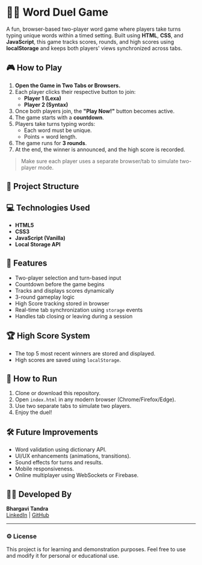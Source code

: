 # 🧙‍♀️ Word Duel Game

A fun, browser-based two-player word game where players take turns typing unique words within a timed setting. Built using **HTML**, **CSS**, and **JavaScript**, this game tracks scores, rounds, and high scores using **localStorage** and keeps both players' views synchronized across tabs.

## 🎮 How to Play

1. **Open the Game in Two Tabs or Browsers.**
2. Each player clicks their respective button to join:
   - **Player 1 (Lexa)**
   - **Player 2 (Syntax)**
3. Once both players join, the **"Play Now!"** button becomes active.
4. The game starts with a **countdown**.
5. Players take turns typing words:
   - Each word must be unique.
   - Points = word length.
6. The game runs for **3 rounds**.
7. At the end, the winner is announced, and the high score is recorded.

> Make sure each player uses a separate browser/tab to simulate two-player mode.

## 📁 Project Structure


## 💻 Technologies Used

- **HTML5**
- **CSS3**
- **JavaScript (Vanilla)**
- **Local Storage API**

## 🧠 Features

- Two-player selection and turn-based input
- Countdown before the game begins
- Tracks and displays scores dynamically
- 3-round gameplay logic
- High Score tracking stored in browser
- Real-time tab synchronization using `storage` events
- Handles tab closing or leaving during a session

## 🏆 High Score System

- The top 5 most recent winners are stored and displayed.
- High scores are saved using `localStorage`.

## 🚀 How to Run

1. Clone or download this repository.
2. Open `index.html` in any modern browser (Chrome/Firefox/Edge).
3. Use two separate tabs to simulate two players.
4. Enjoy the duel!

## 🛠️ Future Improvements

- Word validation using dictionary API.
- UI/UX enhancements (animations, transitions).
- Sound effects for turns and results.
- Mobile responsiveness.
- Online multiplayer using WebSockets or Firebase.

## 🙋‍♀️ Developed By

**Bhargavi Tandra**  
[LinkedIn](https://www.linkedin.com/in/bhargavi-tandra) | [GitHub](https://github.com/Tandra2821)

---

### ⚙️ License

This project is for learning and demonstration purposes. Feel free to use and modify it for personal or educational use.
